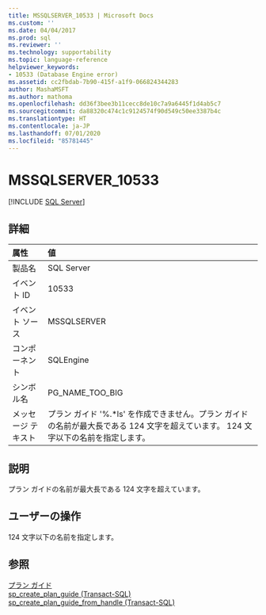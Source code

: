 ```yaml
---
title: MSSQLSERVER_10533 | Microsoft Docs
ms.custom: ''
ms.date: 04/04/2017
ms.prod: sql
ms.reviewer: ''
ms.technology: supportability
ms.topic: language-reference
helpviewer_keywords:
- 10533 (Database Engine error)
ms.assetid: cc2fbdab-7b90-415f-a1f9-066824344283
author: MashaMSFT
ms.author: mathoma
ms.openlocfilehash: dd36f3bee3b11cecc8de10c7a9a6445f1d4ab5c7
ms.sourcegitcommit: da88320c474c1c9124574f90d549c50ee3387b4c
ms.translationtype: HT
ms.contentlocale: ja-JP
ms.lasthandoff: 07/01/2020
ms.locfileid: "85781445"
---
```

# <a name="mssqlserver_10533"></a>MSSQLSERVER_10533
 [!INCLUDE [SQL Server](../../includes/applies-to-version/sqlserver.md)]
  
## <a name="details"></a>詳細  
  
| 属性 | 値 |  
| :-------- | :---- |  
|製品名|SQL Server|  
|イベント ID|10533|  
|イベント ソース|MSSQLSERVER|  
|コンポーネント|SQLEngine|  
|シンボル名|PG_NAME_TOO_BIG|  
|メッセージ テキスト|プラン ガイド '%.*ls' を作成できません。プラン ガイドの名前が最大長である 124 文字を超えています。 124 文字以下の名前を指定します。|  
  
## <a name="explanation"></a>説明  
プラン ガイドの名前が最大長である 124 文字を超えています。  
  
## <a name="user-action"></a>ユーザーの操作  
124 文字以下の名前を指定します。  
  
## <a name="see-also"></a>参照  
[プラン ガイド](~/relational-databases/performance/plan-guides.md)  
[sp_create_plan_guide &#40;Transact-SQL&#41;](~/relational-databases/system-stored-procedures/sp-create-plan-guide-transact-sql.md)  
[sp_create_plan_guide_from_handle &#40;Transact-SQL&#41;](~/relational-databases/system-stored-procedures/sp-create-plan-guide-from-handle-transact-sql.md)  
  
